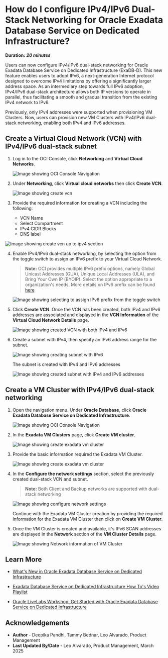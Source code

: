 # How do I configure IPv4/IPv6 Dual-Stack Networking for Oracle Exadata Database Service on Dedicated Infrastructure?

**Duration:** ***20 minutes***

Users can now configure IPv4/IPv6 dual-stack networking for Oracle Exadata Database Service on Dedicated Infrastructure (ExaDB-D). This new feature enables users to adopt IPv6, a next-generation Internet protocol designed to overcome IPv4 limitations by offering a significantly larger address space. As an intermediary step towards full IPv6 adoption, IPv4/IPv6 dual-stack architecture allows both IP versions to operate in parallel, thus facilitating a smooth and gradual transition from the existing IPv4 network to IPv6.  

Previously, only IPv4 addresses were supported when provisioning VM Clusters. Now, users can provision new VM Clusters with IPv4/IPv6 dual-stack networking, enabling both IPv4 and IPv6 addresses.


## Create a Virtual Cloud Network (VCN) with IPv4/IPv6 dual-stack subnet

1. Log in to the OCI Console, click **Networking** and **Virtual Cloud Networks**.

   ![Image showing OCI Console Navigation](./images/navigate-oci-console-vcn.png "Image showing OCI Console Navigation")

2. Under **Networking**, click **Virtual cloud networks** then click **Create VCN**.

   ![Image showing create vcn](./images/create-vcn.png "Image showing create vcn")

3. Provide the required information for creating a VCN including the following: 
   
      * VCN Name
      * Select Compartment
      * IPv4 CIDR Blocks
      * DNS label 

  ![Image showing create vcn up to ipv4 section](./images/configure-ipv4.png "Image showing create vcn up to ipv4 section")

4. Enable IPv4/IPv6 dual-stack networking, by selecting the option from the toggle switch to assign an IPv6 prefix to your Virtual Cloud Network.
   
    >**Note:** OCI provides multiple IPv6 prefix options, namely Global Unicast Addresses (GUA), Unique Local Addresses (ULA), and Bring Your Own IP (BYOIP). Select the option appropriate to a organization's needs. More details on IPv6 prefix can be found [here](https://docs.oracle.com/en-us/iaas/Content/Network/Concepts/ipv6.htm)

    ![Image showing selecting to assign IPv6 prefix from the toggle switch](./images/configure-ipv6.png "Image showing selecting to assign IPv6 prefix from the toggle switch")


5. Click **Create VCN**. Once the VCN has been created, both IPv4 and IPv6 addresses are associated and displayed in the **VCN Information** of the **Virtual Cloud Network Details** page. 

   ![Image showing created VCN with both IPv4 and IPv6](./images/vcn-information-page.png "Image showing created VCN with both IPv4 and IPv6")

6. Create a subnet with IPv4, then specify an IPv6 address range for the subnet.
   
   ![Image showing creating subnet with IPv6](./images/create-subnet-ipv6.png "Image showing creating subnet with IPv6")

   The subnet is created with IPv4 and IPv6 addresses

   ![Image showing created subnet with IPv4 and IPv6 addresses](./images/client-dual-subnet.png "Image showing created subnet with IPv4 and IPv6 addresses")

## Create a VM Cluster with IPv4/IPv6 dual-stack networking

1. Open the navigation menu. Under **Oracle Database**, click **Oracle Exadata Database Service on Dedicated Infrastructure**.

   ![Image showing OCI Console Navigation](./images/navigate-oci-console.png "Image showing OCI Console Navigation")

2. In the **Exadata VM Clusters** page, click **Create VM cluster**.
   
   ![Image showing create exadata vm cluster](./images/click-create-vm-cluster.png "Image showing create exadata vm cluster")

3. Provide the basic information required the Exadata VM Cluster. 
   
   ![Image showing create exadata vm cluster](./images/create-vmcluster-info.png "Image showing create exadata vm cluster")

4. In the **Configure the network settings** section, select the previously created dual-stack VCN and subnet.

    >**Note:** Both Client and Backup networks are supported with dual-stack networking

    ![Image showing configure network settings](./images/configure-network-settings.png "Image showing configure network settings")

   Continue with the Exadata VM Cluster creation by providing the required information for the Exadata VM Cluster then click on **Create VM Cluster**.

5. Once the VM Cluster is created and available, it's IPv6 SCAN addresses are displayed in the **Network** section of the **VM Cluster Details** page.
   
   ![Image showing Network information of VM Cluster](./images/vmcluster-info.png "Image showing Network information of VM Cluster")

## Learn More

- [What's New in Oracle Exadata Database Service on Dedicated Infrastructure](https://docs.oracle.com/en-us/iaas/exadatacloud/exacs/exa-whats-new.html)

- [Exadata Database Service on Dedicated Infrastructure How To's Video Playlist](https://www.youtube.com/playlist?list=PLdtXkK5KBY55lKBR3SS3YrbfgxcgdC6ZT)
  
- [Oracle LiveLabs Workshop: Get Started with Oracle Exadata Database Service on Dedicated Infrastructure](https://apexapps.oracle.com/pls/apex/f?p=133:180:17374221011687::::wid:3311)

## Acknowledgements
* **Author** - Deepika Pandhi, Tammy Bednar, Leo Alvarado, Product Management
* **Last Updated By/Date** - Leo Alvarado, Product Management, March 2025

